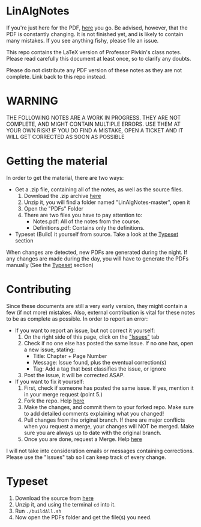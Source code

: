 # LinAlgNotes
If you're just here for the PDF, [here](https://github.com/pennal/LinAlgNotes/blob/master/PDFs/Notes.pdf) you go. Be advised, however, that the PDF is constantly changing. It is not finished yet, and is likely to contain many mistakes. If you see anything fishy, please file an issue.

This repo contains the LaTeX version of Professor Pivkin's class notes. Please read carefully this document at least once, so to clarify any doubts. 

Please do not distribute any PDF version of these notes as they are not complete. Link back to this repo instead.

WARNING
====================
THE FOLLOWING NOTES ARE A WORK IN PROGRESS. THEY ARE NOT COMPLETE, AND MIGHT CONTAIN MULTIPLE ERRORS. USE THEM AT YOUR OWN RISK! IF YOU DO FIND A MISTAKE, OPEN A TICKET AND IT WILL GET CORRECTED AS SOON AS POSSIBLE

Getting the material
====================

In order to get the material, there are two ways:

* Get a .zip file, containing all of the notes, as well as the source files. 
  1. Download the .zip archive [here](https://github.com/pennal/LinAlgNotes/archive/master.zip)
  2. Unzip it, you will find a folder named "LinAlgNotes-master", open it
  3. Open the "PDFs" Folder
  4. There are two files you have to pay attention to:
      * Notes.pdf: All of the notes from the course.
	  * Definitions.pdf: Contains only the definitions. 
* Typeset (Build) it yourself from source. Take a look at the [Typeset](#Typeset) section

When changes are detected, new PDFs are generated during the night. If any changes are made during the day, you will have to generate the PDFs manually (See the [Typeset](#Typeset) section)


<a name="Contributing"></a>
Contributing
============

Since these documents are still a very early version, they might contain a few (if not more) mistakes. Also, external contribution is vital for these notes to be as complete as possible. In order to report an error:

* If you want to report an issue, but not correct it yourself:
    1. On the right side of this page, click on the ["Issues"](https://github.com/pennal/LinAlgNotes/issues) tab
    2. Check if no one else has posted the same Issue. If no one has, open a new issue, stating:
        * Title: Chapter + Page Number
        * Message: Issue found, plus the eventual correction(s)
        * Tag: Add a tag that best classifies the issue, or ignore
    3. Post the issue, it will be corrected ASAP.
* If you want to fix it yourself:
    1. First, check if someone has posted the same issue. If yes, mention it in your merge request (point 5.)
    2. Fork the repo. Help [here](https://help.github.com/articles/fork-a-repo)
    3. Make the changes, and commit them to your forked repo. Make sure to add detailed comments explaining what you changed!
    4. Pull changes from the original branch. If there are major conflicts when you request a merge, your changes will NOT be merged. Make sure you are always up to date with the original branch.
    5. Once you are done, request a Merge. Help [here](https://help.github.com/articles/using-pull-requests)

I will not take into consideration emails or messages containing corrections. Please use the "Issues" tab so I can keep track of every change.


<a name="Typeset"></a>
Typeset
=========

1. Download the source from [here](https://github.com/pennal/LinAlgNotes/archive/master.zip)
2. Unzip it, and using the terminal <code>cd</code> into it. 
3. Run <code>./buildAll.sh</code>
4. Now open the PDFs folder and get the file(s) you need. 

